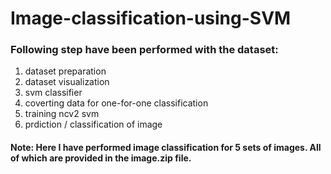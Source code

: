 # Image-classification-using-SVM
### Following step have been performed with the dataset:
1. dataset preparation </br>
2. dataset visualization </br>
3. svm classifier </br>
4. coverting data for one-for-one classification </br>
5. training ncv2 svm </br>
6. prdiction / classification of image </br>
#### Note: Here I have performed image classification for 5 sets of images. All of which are provided in the image.zip file.
